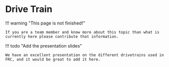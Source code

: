 # Drive Train

!!! warning "This page is not finished!"

    If you are a team member and know more about this topic than what is currently here please contribute that information.

!!! todo "Add the presentation slides"

    We have an excellent presentation on the different drivetrains used in FRC, and it would be great to add it here.